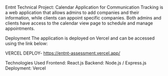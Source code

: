 Entnt Technical Project: Calendar Application for Communication Tracking is a web application that allows admins to add companies and their information, while clients can appoint specific companies. Both admins and clients have access to the calendar view page to schedule and manage appointments.

Deployment
The application is deployed on Vercel and can be accessed using the link below:


VERCEL DEPLOY- https://entnt-assessment.vercel.app/


Technologies Used
Frontend: React.js
Backend: Node.js / Express.js
Deployment: Vercel
